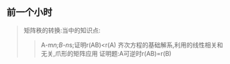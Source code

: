 ## 前一个小时
> 矩阵秩的转换:当中的知识点:
>> A-m*n;B-n*s;证明r(AB)<r(A)
>> 齐次方程的基础解系,利用的线性相关和无关,爪形的矩阵应用
>> 证明题:A可逆时r(AB)=r(B)

